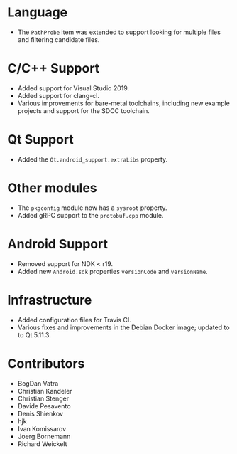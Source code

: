 # Language
* The `PathProbe` item was extended to support looking for multiple files and filtering candidate
  files.

# C/C++ Support
* Added support for Visual Studio 2019.
* Added support for clang-cl.
* Various improvements for bare-metal toolchains, including new example projects and support for
  the SDCC toolchain.

# Qt Support
* Added the `Qt.android_support.extraLibs` property.

# Other modules
* The `pkgconfig` module now has a `sysroot` property.
* Added gRPC support to the `protobuf.cpp` module.

# Android Support
* Removed support for NDK < r19.
* Added new `Android.sdk` properties `versionCode` and `versionName`.

# Infrastructure
* Added configuration files for Travis CI.
* Various fixes and improvements in the Debian Docker image; updated to to Qt 5.11.3.

# Contributors
* BogDan Vatra
* Christian Kandeler
* Christian Stenger
* Davide Pesavento
* Denis Shienkov
* hjk
* Ivan Komissarov
* Joerg Bornemann
* Richard Weickelt
